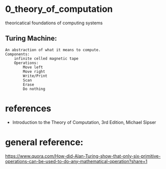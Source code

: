 # 0_theory_of_computation
theoricatical foundations of computing systems

## Turing Machine:
    An abstraction of what it means to compute.
    Components:
        infinite celled magnetic tape
        Operations:
            Move left
            Move right
            Write/Print 
            Scan 
            Erase
            Do nothing
# references
* Introduction to the Theory of Computation, 3rd Edition, Michael Sipser

# general reference:
https://www.quora.com/How-did-Alan-Turing-show-that-only-six-primitive-operations-can-be-used-to-do-any-mathematical-operation?share=1
